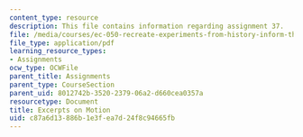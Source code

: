 ```yaml
---
content_type: resource
description: This file contains information regarding assignment 37.
file: /media/courses/ec-050-recreate-experiments-from-history-inform-the-future-from-the-past-galileo-january-iap-2010/c87a6d13886b1e3fea7d24f8c94665fb_MITEC_050IAP10_assn37.pdf
file_type: application/pdf
learning_resource_types:
- Assignments
ocw_type: OCWFile
parent_title: Assignments
parent_type: CourseSection
parent_uid: 8012742b-3520-2379-06a2-d660cea0357a
resourcetype: Document
title: Excerpts on Motion
uid: c87a6d13-886b-1e3f-ea7d-24f8c94665fb
---
```

